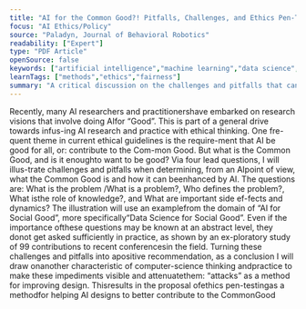 ```yaml
---
title: "AI for the Common Good?! Pitfalls, Challenges, and Ethics Pen-Testing"
focus: "AI Ethics/Policy"
source: "Paladyn, Journal of Behavioral Robotics"
readability: ["Expert"]
type: "PDF Article"
openSource: false
keywords: ["artificial intelligence","machine learning","data science","AI ethics","ethics and ethics codes","risks and impacts","Common Good","AI for Social Good"]
learnTags: ["methods","ethics","fairness"]
summary: "A critical discussion on the challenges and pitfalls that can occur when determining what the Common Good is and how it can be enhanced by AI. "
---
```

Recently, many AI researchers and practitionershave embarked on research visions that involve doing AIfor “Good”. This is part of a general drive towards infus-ing AI research and practice with ethical thinking. One fre-quent theme in current ethical guidelines is the require-ment that AI be good for all, or: contribute to the Com-mon Good. But what is the Common Good, and is it enoughto want to be good? Via four lead questions, I will illus-trate challenges and pitfalls when determining, from an AIpoint of view, what the Common Good is and how it can beenhanced by AI. The questions are: What is the problem /What is a problem?, Who defines the problem?, What isthe role of knowledge?, and What are important side ef-fects and dynamics? The illustration will use an examplefrom the domain of “AI for Social Good”, more specifically“Data Science for Social Good”. Even if the importance ofthese questions may be known at an abstract level, they donot get asked sufficiently in practice, as shown by an ex-ploratory study of 99 contributions to recent conferencesin the field. Turning these challenges and pitfalls into apositive recommendation, as a conclusion I will draw onanother characteristic of computer-science thinking andpractice to make these impediments visible and attenuatethem: “attacks” as a method for improving design. Thisresults in the proposal ofethics pen-testingas a methodfor helping AI designs to better contribute to the CommonGood
